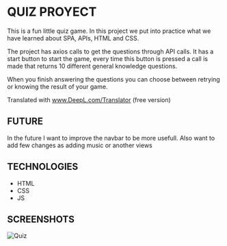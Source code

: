 
# QUIZ PROYECT

This is a fun little quiz game. In this project we put into practice what we have learned about SPA, APIs, HTML and CSS.

The project has axios calls to get the questions through API calls. It has a start button to start the game, every time this button is pressed a call is made that returns 10 different general knowledge questions. 

When you finish answering the questions you can choose between retrying or knowing the result of your game.

Translated with www.DeepL.com/Translator (free version)

## FUTURE
In the future I want to improve the navbar to be more usefull. Also want to add few changes as adding music or another views



## TECHNOLOGIES

 - HTML
 - CSS
 - JS
## SCREENSHOTS

![Quiz](https://github.com/JuandaMT/proyecto-quiz/assets/130000511/b370fdb5-133a-4339-aaeb-e9f9251fd836)
